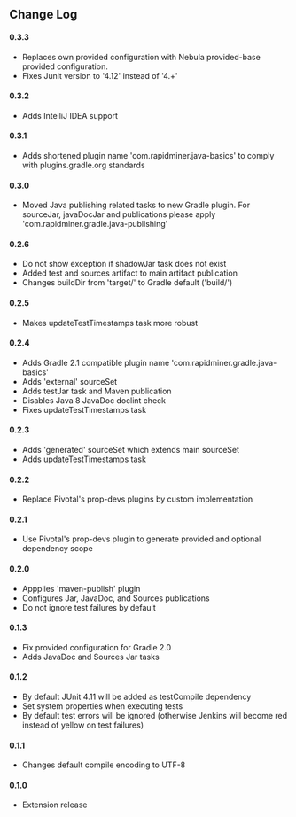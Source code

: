 ## Change Log

#### 0.3.3
* Replaces own provided configuration with Nebula provided-base provided configuration.
* Fixes Junit version to '4.12' instead of '4.+'

#### 0.3.2
* Adds IntelliJ IDEA support

#### 0.3.1
* Adds shortened plugin name 'com.rapidminer.java-basics' to comply with plugins.gradle.org standards

#### 0.3.0
* Moved Java publishing related tasks to new Gradle plugin. 
  For sourceJar, javaDocJar and publications please apply 'com.rapidminer.gradle.java-publishing'

#### 0.2.6
* Do not show exception if shadowJar task does not exist
* Added test and sources artifact to main artifact publication 
* Changes buildDir from 'target/' to Gradle default ('build/')

#### 0.2.5
* Makes updateTestTimestamps task more robust

#### 0.2.4
* Adds Gradle 2.1 compatible plugin name 'com.rapidminer.gradle.java-basics'
* Adds 'external' sourceSet
* Adds testJar task and Maven publication
* Disables Java 8 JavaDoc doclint check
* Fixes updateTestTimestamps task

#### 0.2.3
* Adds 'generated' sourceSet which extends main sourceSet
* Adds updateTestTimestamps task

#### 0.2.2
* Replace Pivotal's prop-devs plugins by custom implementation

#### 0.2.1
* Use Pivotal's prop-devs plugin to generate provided and optional dependency scope

#### 0.2.0
* Appplies 'maven-publish' plugin
* Configures Jar, JavaDoc, and Sources publications
* Do not ignore test failures by default

#### 0.1.3
* Fix provided configuration for Gradle 2.0
* Adds JavaDoc and Sources Jar tasks

#### 0.1.2
* By default JUnit 4.11 will be added as testCompile dependency
* Set system properties when executing tests 
* By default test errors will be ignored (otherwise Jenkins will become red instead of yellow on test failures)  

#### 0.1.1
* Changes default compile encoding to UTF-8

#### 0.1.0 
* Extension release






